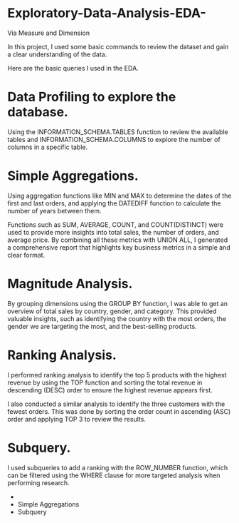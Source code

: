 # Exploratory-Data-Analysis-EDA-

Via Measure and Dimension

In this project, I used some basic commands to review the dataset and gain a clear understanding of the data.

Here are the basic queries I used in the EDA.

# Data Profiling to explore the database.

Using the INFORMATION_SCHEMA.TABLES function to review the available tables and INFORMATION_SCHEMA.COLUMNS to explore the number of columns in a specific table.

 # Simple Aggregations.

Using aggregation functions like MIN and MAX to determine the dates of the first and last orders, and applying the DATEDIFF function to calculate the number of years between them.

Functions such as SUM, AVERAGE, COUNT, and COUNT(DISTINCT) were used to provide more insights into total sales, the number of orders, and average price. By combining all these metrics with UNION ALL, I generated a comprehensive report that highlights key business metrics in a simple and clear format.

# Magnitude Analysis.

By grouping dimensions using the GROUP BY function, I was able to get an overview of total sales by country, gender, and category. This provided valuable insights, such as identifying the country with the most orders, the gender we are targeting the most, and the best-selling products.

# Ranking Analysis.

I performed ranking analysis to identify the top 5 products with the highest revenue by using the TOP function and sorting the total revenue in descending (DESC) order to ensure the highest revenue appears first.

I also conducted a similar analysis to identify the three customers with the fewest orders. This was done by sorting the order count in ascending (ASC) order and applying TOP 3 to review the results.

 # Subquery.

I used subqueries to add a ranking with the ROW_NUMBER function, which can be filtered using the WHERE clause for more targeted analysis when performing research.

 

- 
- Simple Aggregations
- Subquery
